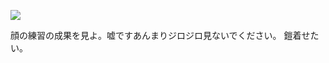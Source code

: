 ![](http://cloud.github.com/downloads/tahein/Gallery_Diary/12_09_05_%E5%8B%9D%E5%AE%B6.jpg)

顔の練習の成果を見よ。嘘ですあんまりジロジロ見ないでください。
鎧着せたい。
